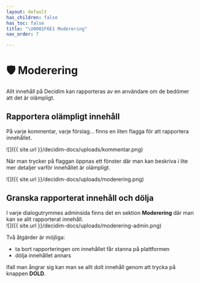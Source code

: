 ```yaml
---
layout: default
has_children: false
has_toc: false
title: "\U0001F6E1 Moderering"
nav_order: 7

---
```

# 🛡 Moderering

Allt innehåll på Decidim kan rapporteras av en användare om de bedömer att det är olämpligt.

## Rapportera olämpligt innehåll

På varje kommentar, varje förslag... finns en liten flagga för att rapportera innehållet.

![]({{ site.url }}/decidim-docs/uploads/kommentar.png)

När man trycker på flaggan öppnas ett fönster där man kan beskriva i lite mer detaljer varför innehållet är olämpligt.

![]({{ site.url }}/decidim-docs/uploads/moderering.png)

## Granska rapporterat innehåll och dölja

I varje dialogutrymmes adminsida finns det en sektion **Moderering** där man kan se allt rapporterat innehåll.  
![]({{ site.url }}/decidim-docs/uploads/moderering-admin.png)

Två åtgärder är möjliga:

* ta bort rapporteringen om innehållet får stanna på plattformen
* dölja innehållet annars

Ifall man ångrar sig kan man se allt dolt innehåll genom att trycka på knappen **DOLD**.